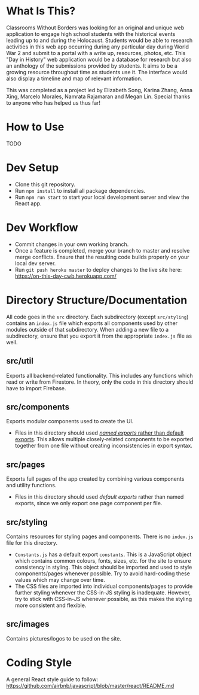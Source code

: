 # What Is This?
Classrooms Without Borders was looking for an original and unique web application to engage high school students with the historical events leading up to and during the Holocaust. Students would be able to research activities in this web app occurring during any particular day during World War 2 and submit to a portal with a write up, resources, photos, etc. This "Day in History" web application would be a database for research but also an anthology of the submissions provided by students. It aims to be a growing resource throughout time as students use it. The interface would also display a timeline and map of relevant information.

This was completed as a project led by Elizabeth Song, Karina Zhang, Anna Xing, Marcelo Morales, Namrata Rajamaran and Megan Lin. Special thanks to anyone who has helped us thus far!

# How to Use
TODO

# Dev Setup
* Clone this git repository.
* Run `npm install` to install all package dependencies.
* Run `npm run start` to start your local development server and view the React app.

# Dev Workflow
* Commit changes in your own working branch.
* Once a feature is completed, merge your branch to master and resolve merge conflicts. Ensure that the resulting code builds properly on your local dev server.
* Run `git push heroku master` to deploy changes to the live site here: https://on-this-day-cwb.herokuapp.com/

# Directory Structure/Documentation
All code goes in the `src` directory. Each subdirectory (except `src/styling`) contains an `index.js` file which exports all components used by other modules outside of that subdirectory. When adding a new file to a subdirectory, ensure that you export it from the appropriate `index.js` file as well.

## src/util
Exports all backend-related functionality. This includes any functions which read or write from Firestore. In theory, only the code in this directory should have to import Firebase.

## src/components
Exports modular components used to create the UI.
* Files in this directory should used [*named exports* rather than default exports](https://medium.com/@etherealm/named-export-vs-default-export-in-es6-affb483a0910). This allows multiple closely-related components to be exported together from one file without creating inconsistencies in export syntax.

## src/pages
Exports full pages of the app created by combining various components and utility functions.
* Files in this directory should used *default exports* rather than named exports, since we only export one page component per file.

## src/styling
Contains resources for styling pages and components. There is no `index.js` file for this directory.
* `Constants.js` has a default export `constants`. This is a JavaScript object which contains common colours, fonts, sizes, etc. for the site to ensure consistency in styling. This object should be imported and used to style components/pages whenever possible. Try to avoid hard-coding these values which may change over time.
* The CSS files are imported into individual components/pages to provide further styling whenever the CSS-in-JS styling is inadequate. However, try to stick with CSS-in-JS whenever possible, as this makes the styling more consistent and flexible.

## src/images
Contains pictures/logos to be used on the site.

# Coding Style
A general React style guide to follow: https://github.com/airbnb/javascript/blob/master/react/README.md
